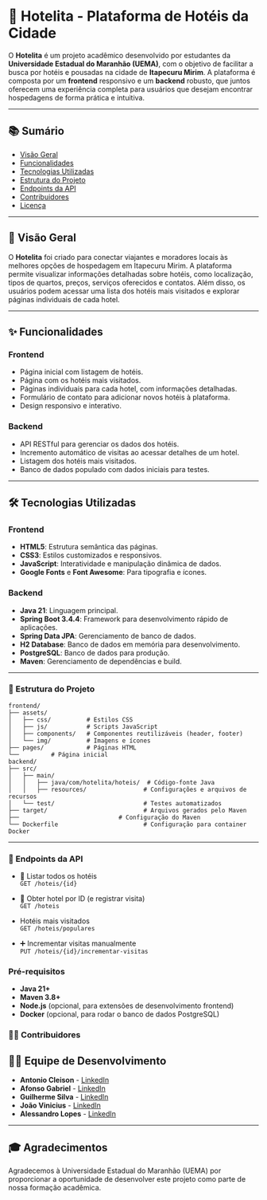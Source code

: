 # 🏨 Hotelita - Plataforma de Hotéis da Cidade

O **Hotelita** é um projeto acadêmico desenvolvido por estudantes da **Universidade Estadual do Maranhão (UEMA)**, com o objetivo de facilitar a busca por hotéis e pousadas na cidade de **Itapecuru Mirim**. A plataforma é composta por um **frontend** responsivo e um **backend** robusto, que juntos oferecem uma experiência completa para usuários que desejam encontrar hospedagens de forma prática e intuitiva.

---

## 📚 Sumário

- [Visão Geral](#visão-geral)
- [Funcionalidades](#funcionalidades)
- [Tecnologias Utilizadas](#tecnologias-utilizadas)
- [Estrutura do Projeto](#estrutura-do-projeto)
- [Endpoints da API](#endpoints-da-api)
- [Contribuidores](#contribuidores)
- [Licença](#licença)

---

## 🌟 Visão Geral

O **Hotelita** foi criado para conectar viajantes e moradores locais às melhores opções de hospedagem em Itapecuru Mirim. A plataforma permite visualizar informações detalhadas sobre hotéis, como localização, tipos de quartos, preços, serviços oferecidos e contatos. Além disso, os usuários podem acessar uma lista dos hotéis mais visitados e explorar páginas individuais de cada hotel.

---

## ✨ Funcionalidades

### Frontend
- Página inicial com listagem de hotéis.
- Página com os hotéis mais visitados.
- Páginas individuais para cada hotel, com informações detalhadas.
- Formulário de contato para adicionar novos hotéis à plataforma.
- Design responsivo e interativo.

### Backend
- API RESTful para gerenciar os dados dos hotéis.
- Incremento automático de visitas ao acessar detalhes de um hotel.
- Listagem dos hotéis mais visitados.
- Banco de dados populado com dados iniciais para testes.

---

## 🛠️ Tecnologias Utilizadas

### Frontend
- **HTML5**: Estrutura semântica das páginas.
- **CSS3**: Estilos customizados e responsivos.
- **JavaScript**: Interatividade e manipulação dinâmica de dados.
- **Google Fonts** e **Font Awesome**: Para tipografia e ícones.

### Backend
- **Java 21**: Linguagem principal.
- **Spring Boot 3.4.4**: Framework para desenvolvimento rápido de aplicações.
- **Spring Data JPA**: Gerenciamento de banco de dados.
- **H2 Database**: Banco de dados em memória para desenvolvimento.
- **PostgreSQL**: Banco de dados para produção.
- **Maven**: Gerenciamento de dependências e build.

---

### 📂 Estrutura do Projeto

```
frontend/
├── assets/
│   ├── css/          # Estilos CSS
│   ├── js/           # Scripts JavaScript
│   ├── components/   # Componentes reutilizáveis (header, footer)
│   └── img/          # Imagens e ícones
├── pages/            # Páginas HTML
└──         # Página inicial
backend/
├── src/
│   ├── main/
│   │   ├── java/com/hotelita/hoteis/  # Código-fonte Java
│   │   ├── resources/                # Configurações e arquivos de recursos
│   └── test/                         # Testes automatizados
├── target/                           # Arquivos gerados pelo Maven
├──                            # Configuração do Maven
└── Dockerfile                        # Configuração para container Docker
```
---

### 🔁 Endpoints da API
- 🔎 Listar todos os hotéis  
```GET /hoteis/{id}``` 

- 🧾 Obter hotel por ID (e registrar visita)  
```GET /hoteis``` 

-  Hotéis mais visitados  
```GET /hoteis/populares```

- ➕ Incrementar visitas manualmente  
```PUT /hoteis/{id}/incrementar-visitas```



### Pré-requisitos
- **Java 21+**
- **Maven 3.8+**
- **Node.js** (opcional, para extensões de desenvolvimento frontend)
- **Docker** (opcional, para rodar o banco de dados PostgreSQL)

### 👨‍💻 Contribuidores



## 👩‍💻 **Equipe de Desenvolvimento**
- **Antonio Cleison** - [LinkedIn](https://www.linkedin.com/in/antoniocleison/)
- **Afonso Gabriel** - [LinkedIn](https://www.linkedin.com/in/afonso-gabriel-217ba430b/)
- **Guilherme Silva** - [LinkedIn](https://www.linkedin.com/in/guilherme-silva-402b35208/)
- **João Vinicius** - [LinkedIn](https://www.linkedin.com/in/joaovinicius-/)
- **Alessandro Lopes** - [LinkedIn](https://www.linkedin.com/in/alessandro-pereira-lopes-1b5602339/)

---

## 🎓 **Agradecimentos**
Agradecemos à Universidade Estadual do Maranhão (UEMA) por proporcionar a oportunidade de desenvolver este projeto como parte de nossa formação acadêmica.
  